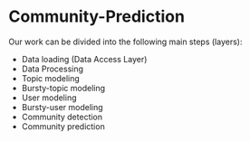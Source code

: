 # Community-Prediction

Our work can be divided into the following main steps (layers):
  - Data loading (Data Access Layer)
  - Data Processing
  - Topic modeling
  - Bursty-topic modeling
  - User modeling
  - Bursty-user modeling
  - Community detection
  - Community prediction
